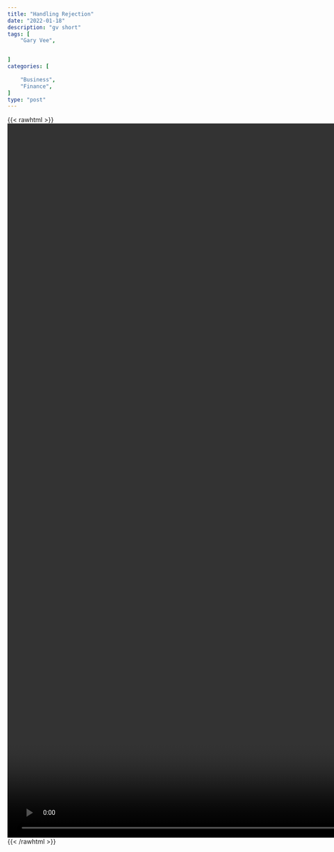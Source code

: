 ```yaml
---
title: "Handling Rejection"
date: "2022-01-18"
description: "gv short"
tags: [
    "Gary Vee",


]
categories: [
    
    "Business",
    "Finance",
]
type: "post"
---
```

{{< rawhtml >}}
    <video style="height:40vh;width:auto" overflow="hidden" controls>
        <source src="https://clips.dev00ps.com/Gary%20Vee/rejection.mp4" type="video/mp4"> 
    </video>
{{< /rawhtml >}}